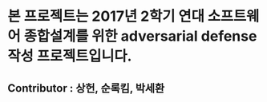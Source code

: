 # 본 프로젝트는 2017년 2학기 연대 소프트웨어 종합설계를 위한 adversarial defense 작성 프로젝트입니다.
## Contributor : 상헌, 순록킴, 박세환
